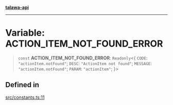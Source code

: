 [**talawa-api**](../../README.md)

***

# Variable: ACTION\_ITEM\_NOT\_FOUND\_ERROR

> `const` **ACTION\_ITEM\_NOT\_FOUND\_ERROR**: `Readonly`\<\{ `CODE`: `"actionItem.notFound"`; `DESC`: `"ActionItem not found"`; `MESSAGE`: `"actionItem.notFound"`; `PARAM`: `"actionItem"`; \}\>

## Defined in

[src/constants.ts:11](https://github.com/Suyash878/talawa-api/blob/f376d03c37e9acd046e7cc983947432c95f74442/src/constants.ts#L11)
